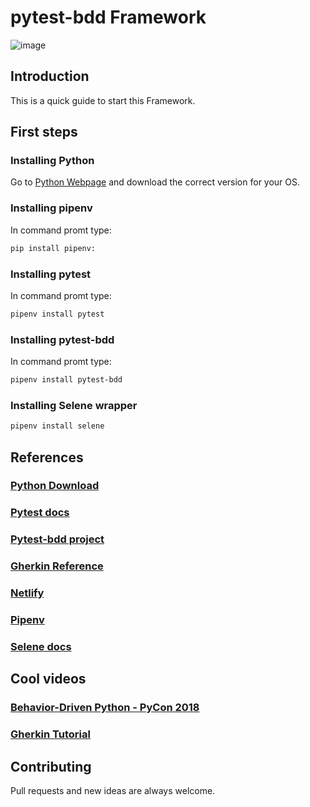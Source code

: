 # pytest-bdd Framework

![image](https://user-images.githubusercontent.com/67669609/102962381-81b06800-44c5-11eb-97f2-75d34ee65735.png)

## Introduction
This is a quick guide to start this Framework.

## First steps
### Installing Python
Go to [Python Webpage](https://www.python.org/downloads/) and download the correct version for your OS.

### Installing pipenv
In command promt type: 
```bash
pip install pipenv: 
```
### Installing pytest
In command promt type: 
```bash
pipenv install pytest
```

### Installing pytest-bdd
In command promt type: 
```bash
pipenv install pytest-bdd
```

### Installing Selene wrapper
```bash
pipenv install selene
```


## References
### [Python Download](https://www.python.org/downloads/)
### [Pytest docs](https://docs.pytest.org/en/stable/)
### [Pytest-bdd project](https://pypi.org/project/pytest-bdd/)
### [Gherkin Reference](https://cucumber.io/docs/gherkin/reference/)
### [Netlify](https://www.netlify.com/)
### [Pipenv](https://pypi.org/project/pipenv/)
### [Selene docs](https://selene-docs-test.readthedocs.io/en/latest/selene.html)


## Cool videos
### [Behavior-Driven Python - PyCon 2018](https://www.youtube.com/watch?v=EtIAbfCrsFI&t=344s&ab_channel=PyCon2018)
### [Gherkin Tutorial](https://www.youtube.com/watch?v=KP0vpVLatMc&ab_channel=RevalGovender)

## Contributing
Pull requests and new ideas are always welcome.
